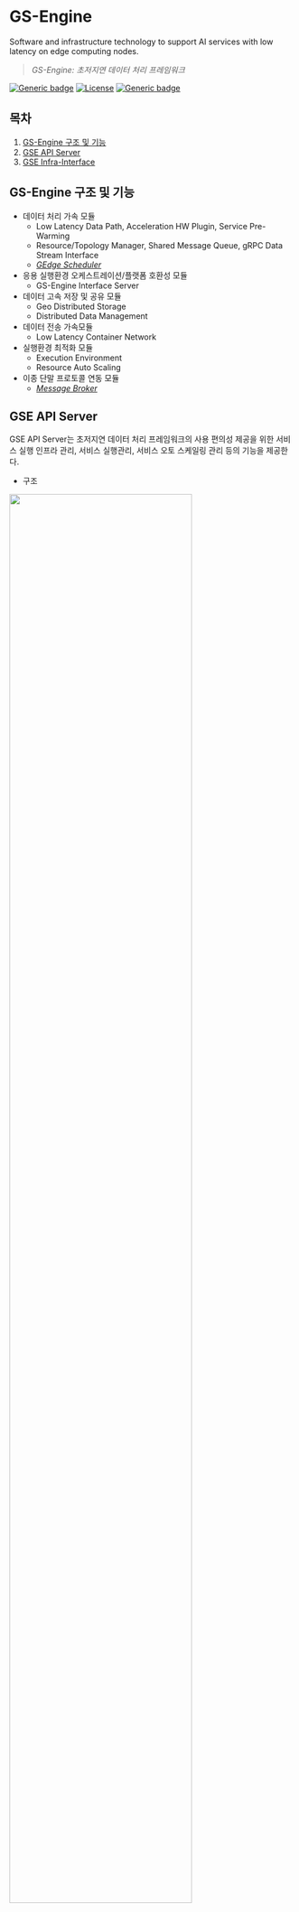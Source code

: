 # GS-Engine
Software and infrastructure technology to support AI services with low latency on edge computing nodes.

> *GS-Engine: 초저지연 데이터 처리 프레임워크*

[![Generic badge](https://img.shields.io/badge/python-3.6-brightgreen.svg)](https://www.python.org/downloads/release/python-360/)
[![License](https://img.shields.io/badge/License-Apache%202.0-blue.svg)](https://opensource.org/licenses/Apache-2.0)
[![Generic badge](https://img.shields.io/badge/release-v2.0-blueviolet.svg)](https://github.com/gedge-platform/gs-engine/releases)

## 목차
1. [GS-Engine 구조 및 기능](https://github.com/cynpna/gs-engine/blob/main/README.md#gs-engine-%EA%B5%AC%EC%A1%B0-%EB%B0%8F-%EA%B8%B0%EB%8A%A5)
2. [GSE API Server](https://github.com/cynpna/gs-engine/blob/main/README.md#gse-api-server)
3. [GSE Infra-Interface](https://github.com/cynpna/gs-engine/blob/main/README.md#gse-infra-interface)

## GS-Engine 구조 및 기능
- 데이터 처리 가속 모듈
    - Low Latency Data Path, Acceleration HW Plugin, Service Pre-Warming
    - Resource/Topology Manager, Shared Message Queue, gRPC Data Stream Interface
    - [*GEdge Scheduler*](https://github.com/gedge-platform/gs-scheduler)
- 응용 실행환경 오케스트레이션/플랫폼 호환성 모듈
    - GS-Engine Interface Server    
- 데이터 고속 저장 및 공유 모듈
    - Geo Distributed Storage
    - Distributed Data Management
- 데이터 전송 가속모듈
    - Low Latency Container Network
- 실행환경 최적화 모듈
    - Execution Environment
    - Resource Auto Scaling
- 이종 단말 프로토콜 연동 모듈
    - [*Message Broker*](https://github.com/gedge-platform/gs-broker)

## GSE API Server
GSE API Server는 초저지연 데이터 처리 프레임워크의 사용 편의성 제공을 위한 서비스 실행 인프라 관리, 서비스 실행관리, 서비스 오토 스케일링 관리 등의 기능을 제공한다.

- 구조
<img src="https://user-images.githubusercontent.com/74389889/145032837-02260de7-a098-4cc8-b799-c5b9b9e295d7.png" width="80%">

- 구성요소
    - user
        - gse api server 사용자
        - gse api는 shell 환경에서 curl 등의 shell 명령을 호출하거나 프로그램에서 http 라이브러리를 이용하여 호출
    - gse api server
        - GS-Engine 사용 편의성 제공을 위한 서비스 실행 인프라 관리, 서비스 실행 관리, 서비스 오토 스케일링 관리 제공
        - controller(사용자 요청 처리), service(k8s와의 연계), sql(DB metadata 연계), tools(schema 기반 서비스 변환), logs 등으로 구성
    - kubernetes cluster
        - GS-Engine 사용을 위한 resource metric server(cpu, memory), prometheus server 로 구성
        - metric server와 prometheus server를 통해 수집된 데이터를 오토스케일링 컨트롤에게 제공
        - 지능형 서비스 가속을 위한 gpu, 네트워크 가속을 위한 CNI(flannel, multus, sr-iov 등) 실행
    - metalb
        - gse api server를 통해 실행된 서비스의 접근을 위한 gateway 에 public ip 할당
    - gse gateway 
        - gse api server를 통해 실행된 서비스의 요청 라우팅
    - envoy/pv
        - gse api server를 통해 실행된 service mesh 를 이루는 microservice 구조의 응용간 트래픽 모니터링(제어는 추후 예정)
        
## GSE Infra-Interface
GSE Infra-Interface는 GEdge Platform 활용을 위한 쿠버네티스 클러스터를 구성하고 이를 운영하기 위한 기능을 제공한다.
- 구조
![gse-infra-architecture](https://user-images.githubusercontent.com/29933947/124078020-abed6e80-da82-11eb-89d5-4dc135416fa0.png)

- 구성요소
    - Resource Manager
        - Node Manager
        - Pod Manager
    - Initialization Manager 
        - Set Kubernetes Cluster Information
        - Get Kubernetes Cluster Information
        - Reset Kubernetes Cluster
        - Get Access Key
    - Network Manager
        - Network Interface Manager
        - Policy Manager
    - Utility
        - Log Manager
        - Kubernetes Clinet
 
- 웹기반 시험도구
    - GSE Infra-Interface 로 클러스터 또는 서비스 구성 형상에 따른 네트워크 성능을 측정하기 위한 도구
    - 동작 예) 클러스터 오버레이 네트워크 선택/설정 - 포드 내 멀티 네트워크 선택/설정 - 포드 내 네트워크 가속 선택/설정 - 포드 배포 및 네트워크 성능 측정
![gse-infra-webtool-example](https://user-images.githubusercontent.com/29933947/145136152-f2c6e6a0-fe66-4934-ad4a-c61d7a2078cd.png)